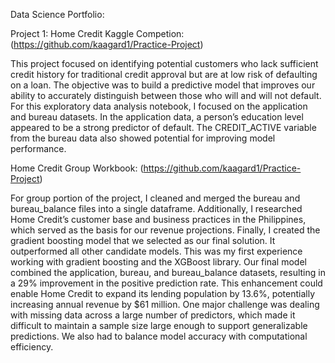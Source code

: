 Data Science Portfolio:

Project 1: Home Credit Kaggle Competion: (https://github.com/kaagard1/Practice-Project)

This project focused on identifying potential customers who lack sufficient credit history for traditional credit approval but are at low risk of defaulting on a loan. The objective was to build a predictive model that improves our ability to accurately distinguish between those who will and will not default.
For this exploratory data analysis notebook, I focused on the application and bureau datasets. In the application data, a person’s education level appeared to be a strong predictor of default. The CREDIT_ACTIVE variable from the bureau data also showed potential for improving model performance.



Home Credit Group Workbook: (https://github.com/kaagard1/Practice-Project)

For group portion of the project, I cleaned and merged the bureau and bureau_balance files into a single dataframe. Additionally, I researched Home Credit’s customer base and business practices in the Philippines, which served as the basis for our revenue projections.
Finally, I created the gradient boosting model that we selected as our final solution. It outperformed all other candidate models. This was my first experience working with gradient boosting and the XGBoost library. Our final model combined the application, bureau, and bureau_balance datasets, resulting in a 29% improvement in the positive prediction rate. This enhancement could enable Home Credit to expand its lending population by 13.6%, potentially increasing annual revenue by $61 million.
One major challenge was dealing with missing data across a large number of predictors, which made it difficult to maintain a sample size large enough to support generalizable predictions. We also had to balance model accuracy with computational efficiency.

